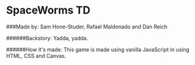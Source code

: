# SpaceWorms TD 

###Made by: Sam Hone-Studer, Rafael Maldonado and Dan Reich

######Backstory:
Yadda, yadda.

######How it's made:
This game is made using vanilla JavaScript in using HTML, CSS and Canvas. 
